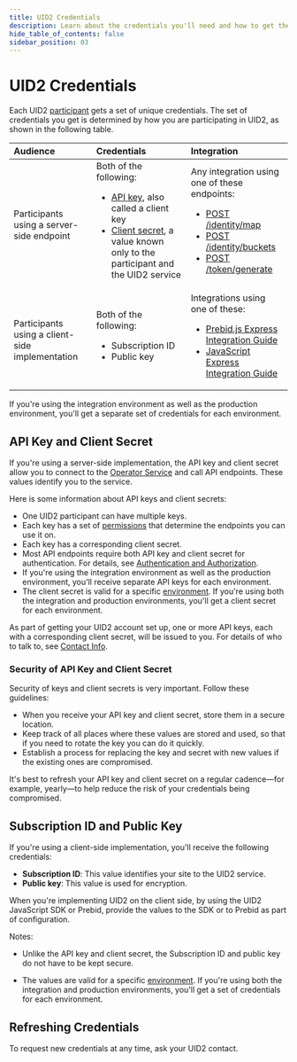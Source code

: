 ```yaml
---
title: UID2 Credentials
description: Learn about the credentials you'll need and how to get them.
hide_table_of_contents: false
sidebar_position: 03
---
```


# UID2 Credentials

Each UID2 <a href="/docs/intro#participants">participant</a> gets a set of unique credentials. The set of credentials you get is determined by how you are participating in UID2, as shown in the following table.

| Audience | Credentials | Integration |
| :--- | :--- | :--- |
| Participants using a server-side endpoint  | Both of the following:<ul><li>[API key](../ref-info/glossary-uid.md#gl-api-key), also called a client key</li><li>[Client secret](../ref-info/glossary-uid.md#gl-client-secret), a value known only to the participant and the UID2 service</li></ul> | Any integration using one of these endpoints: <ul><li>[POST /identity/map](../endpoints/post-identity-map.md)</li><li>[POST /identity/buckets](../endpoints/post-identity-buckets.md)</li><li>[POST /token/generate](../endpoints/post-token-generate.md)</li></ul> |
| Participants using a client-side implementation  | Both of the following: <ul><li>Subscription ID</li><li>Public key</li></ul> | Integrations using one of these: <ul><li>[Prebid.js Express Integration Guide](../guides/integration-prebid.md)</li><li>[JavaScript Express Integration Guide](../guides/publisher-client-side.md)</li></ul> |

If you're using the integration environment as well as the production environment, you'll get a separate set of credentials for each environment.

<!-- It includes:

* [API Key and Client Secret](#api-key-and-client-secret)
  * [Security of API Key and Client Secret](#security-of-api-key-and-client-secret)
* [Subscription ID and Public Key](#subscription-id-and-public-key)
* [Refreshing Credentials](#refreshing-credentials)
 -->

## API Key and Client Secret

If you're using a server-side implementation, the API key and client secret allow you to connect to the [Operator Service](../ref-info/glossary-uid.md#gl-operator-service) and call API endpoints. These values identify you to the service.

Here is some information about API keys and client secrets:
- One UID2 participant can have multiple keys.
- Each key has a set of [permissions](gs-permissions.md) that determine the endpoints you can use it on.
- Each key has a corresponding client secret.
- Most API endpoints require both API key and client secret for authentication. For details, see [Authentication and Authorization](gs-auth.md).
- If you're using the integration environment as well as the production environment, you'll receive separate API keys for each environment.
- The client secret is valid for a specific [environment](gs-environments.md). If you're using both the integration and production environments, you'll get a client secret for each environment.

As part of getting your UID2 account set up, one or more API keys, each with a corresponding client secret, will be issued to you. For details of who to talk to, see [Contact Info](gs-account-setup.md#contact-info).

### Security of API Key and Client Secret

Security of keys and client secrets is very important. Follow these guidelines:

- When you receive your API key and client secret, store them in a secure location.
- Keep track of all places where these values are stored and used, so that if you need to rotate the key you can do it quickly.
- Establish a process for replacing the key and secret with new values if the existing ones are compromised.

It's best to refresh your API key and client secret on a regular cadence&#8212;for example, yearly&#8212;to help reduce the risk of your credentials being compromised.

## Subscription ID and Public Key

If you're using a client-side implementation, you'll receive the following credentials:
- **Subscription ID**: This value identifies your site to the UID2 service.
- **Public key**: This value is used for encryption.

When you're implementing UID2 on the client side, by using the UID2 JavaScript SDK or Prebid, provide the values to the SDK or to Prebid as part of configuration.

Notes:

- Unlike the API key and client secret, the Subscription ID and public key do not have to be kept secure.

- The values are valid for a specific [environment](gs-environments.md). If you're using both the integration and production environments, you'll get a set of credentials for each environment.

## Refreshing Credentials

To request new credentials at any time, ask your UID2 contact.

